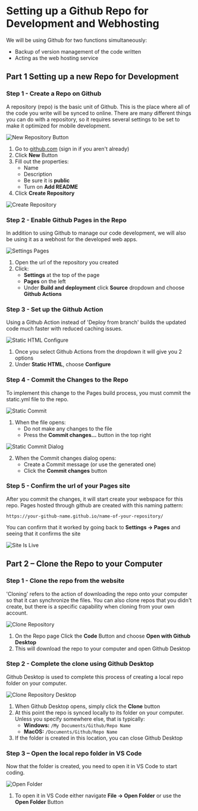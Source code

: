 # Setting up a Github Repo for Development and Webhosting

We will be using Github for two functions simultaneously:

- Backup of version management of the code written
- Acting as the web hosting service

## Part 1 Setting up a new Repo for Development

### Step 1 - Create a Repo on Github

A repository (repo) is the basic unit of Github. This is the place where all of the code you write will be synced to online. There are many different things you can do with a repository, so it requires several settings to be set to make it optimized for mobile development.

![New Repository Button](Workshop2/RepoSetup/01_newRepoButton.png)

1. Go to [github.com](https://github.com) (sign in if you aren't already)
2. Click **New** Button
3. Fill out the properties:
   - Name
   - Description
   - Be sure it is **public**
   - Turn on **Add README**
4. Click **Create Repository**

![Create Repository](Workshop2/RepoSetup/02_createRepo.png)

### Step 2 - Enable Github Pages in the Repo

In addition to using Github to manage our code development, we will also be using it as a webhost for the developed web apps.

![Settings Pages](Workshop2/RepoSetup/06_settingsPages.png)

1. Open the url of the repository you created
2. Click:
   - **Settings** at the top of the page
   - **Pages** on the left
   - Under **Build and deployment** click **Source** dropdown and choose **Github Actions**

### Step 3 - Set up the Github Action

Using a Github Action instead of 'Deploy from branch' builds the updated code much faster with reduced caching issues.

![Static HTML Configure](Workshop2/RepoSetup/07_statichtml_configure.png)

1. Once you select Github Actions from the dropdown it will give you 2 options
2. Under **Static HTML**, choose **Configure**

### Step 4 - Commit the Changes to the Repo

To implement this change to the Pages build process, you must commit the static.yml file to the repo.

![Static Commit](Workshop2/RepoSetup/08_staticCommit.png)

1. When the file opens:
   - Do not make any changes to the file
   - Press the **Commit changes...** button in the top right

![Static Commit Dialog](Workshop2/RepoSetup/09_staticCommit_dialog.png)

2. When the Commit changes dialog opens:
   - Create a Commit message (or use the generated one)
   - Click the **Commit changes** button

### Step 5 - Confirm the url of your Pages site

After you commit the changes, it will start create your webspace for this repo. Pages hosted through github are created with this naming pattern:

`https://your-github-name.github.io/name-of-your-repository/`

You can confirm that it worked by going back to **Settings → Pages** and seeing that it confirms the site

![Site Is Live](Workshop2/RepoSetup/10_siteIsLive.png)

## Part 2 – Clone the Repo to your Computer

### Step 1 - Clone the repo from the website

'Cloning' refers to the action of downloading the repo onto your computer so that it can synchronize the files. You can also clone repos that you didn't create, but there is a specific capability when cloning from your own account.

![Clone Repository](Workshop2/RepoSetup/03_cloneRepo.png)

1. On the Repo page Click the **Code** Button and choose **Open with Github Desktop**
2. This will download the repo to your computer and open Github Desktop

### Step 2 - Complete the clone using Github Desktop

Github Desktop is used to complete this process of creating a local repo folder on your computer.

![Clone Repository Desktop](Workshop2/RepoSetup/04_cloneRepoDesktop.png)

1. When Github Desktop opens, simply click the **Clone** button
2. At this point the repo is synced locally to its folder on your computer. Unless you specify somewhere else, that is typically:
   - **Windows:** `/My Documents/Github/Repo Name`
   - **MacOS:** `/Documents/Github/Repo Name`
3. If the folder is created in this location, you can close Github Desktop

### Step 3 – Open the local repo folder in VS Code

Now that the folder is created, you need to open it in VS Code to start coding.

![Open Folder](Workshop2/RepoSetup/05b_OpenFolder.png)

1. To open it in VS Code either navigate **File → Open Folder** or use the **Open Folder** Button